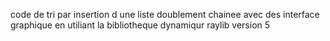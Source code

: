 code de tri par insertion d une liste doublement chainee avec des interface graphique en utiliant la bibliotheque dynamiqur raylib version 5
